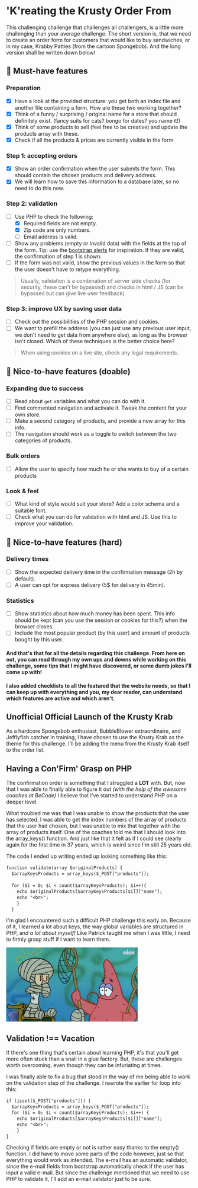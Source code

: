 # 'K'reating the Krusty Order From
This challenging challenge that challenges all challengers, is a little more challenging than your average challenge.
The short version is, that we need to create an order form for customers that would like to buy sandwiches, or in my case, Krabby Patties (from the cartoon Spongebob).
And the long version shall be written down below!

## 🌱 Must-have features

### Preparation
- [x] Have a look at the provided structure: you get both an index file and another file containing a form. How are these two working together? 
- [x] Think of a funny / surprising / original name for a store that should definitely exist. (fancy suits for cats? bongo for dates? you name it!)
- [x] Think of some products to sell (feel free to be creative) and update the products array with these.
- [x] Check if all the products & prices are currently visible in the form.

### Step 1: accepting orders
- [x] Show an order confirmation when the user submits the form. This should contain the chosen products and delivery address.
- [x] We will learn how to save this information to a database later, so no need to do this now.

### Step 2: validation
- [ ] Use PHP to check the following:
    - [x] Required fields are not empty.
    - [x] Zip code are only numbers.
    - [ ] Email address is valid.
- [ ] Show any problems (empty or invalid data) with the fields at the top of the form. Tip: use the [bootstrap alerts](https://getbootstrap.com/docs/4.0/components/alerts/) for inspiration. If they are valid, the confirmation of step 1 is shown.
- [ ] If the form was not valid, show the previous values in the form so that the user doesn't have to retype everything.

> Usually, validation is a combination of server side checks (for security, these can't be bypassed) and checks in html / JS (can be bypassed but can give live user feedback).

### Step 3: improve UX by saving user data
- [ ] Check out the possibilities of the PHP session and cookies.
- [ ] We want to prefill the address (you can just use any previous user input, we don't need to get data from anywhere else), as long as the browser isn't closed. Which of these techniques is the better choice here?

> When using cookies on a live site, check any legal requirements.

## 🌼 Nice-to-have features (doable)

### Expanding due to success
- [ ] Read about `get` variables and what you can do with it.
- [ ] Find commented navigation and activate it. Tweak the content for your own store.
- [ ] Make a second category of products, and provide a new array for this info.
- [ ] The navigation should work as a toggle to switch between the two categories of products.

### Bulk orders
- [ ] Allow the user to specify how much he or she wants to buy of a certain products

### Look & feel
- [ ] What kind of style would suit your store? Add a color schema and a suitable font.
- [ ] Check what you can do for validation with html and JS. Use this to improve your validation.

## 🌳 Nice-to-have features (hard)

### Delivery times
- [ ] Show the expected delivery time in the confirmation message (2h by default).
- [ ] A user can opt for express delivery (5$ for delivery in 45min).

### Statistics
- [ ] Show statistics about how much money has been spent. This info should be kept (can you use the session or cookies for this?) when the browser closes.
- [ ] Include the most popular product (by this user) and amount of products bought by this user.

#### And that's that for all the details regarding this challenge. From here on out, you can read through my own ups and downs while working on this challenge, some tips that I might have discovered, or some dumb jokes I'll come up with!
#### I also added checklists to all the featured that the website needs, so that I can keep up with everything and you, my dear reader, can understand which features are active and which aren't.

## Unofficial Official Launch of the Krusty Krab
As a hardcore Spongebob enthusiast, BubbleBlower extraordinaire, and Jefflyfish catcher in training, I have chosen to use the Krusty Krab as the theme for this challenge.
I'll be adding the menu from the Krusty Krab itself to the order list.

## Having a Con'Firm' Grasp on PHP
The confirmation order is something that I struggled a **LOT** with.
But, now that I was able to finally able to figure it out *(with the help of the awesome coaches at BeCode)* I believe that I've started to understand PHP on a deeper level.

What troubled me was that I was unable to show the products that the user has selected.
I was able to get the index numbers of the array of products that the user had chosen, but I was unable to mix that together with the array of products itself.
One of the coaches told me that I should look into the array_keys() function.
And just like that it felt as if I could see clearly again for the first time in 37 years, which is weird since I'm still 25 years old.

The code I ended up writing ended up looking something like this:
````
function validate(array $originalProducts) {
  $arrayKeysProducts = array_keys($_POST["products"]);
  
  for ($i = 0; $i < count($arrayKeysProducts); $i++){
    echo $originalProducts[$arrayKeysProducts[$i]]["name"];
    echo "<br>";
    }
  }
````
I'm glad I encountered such a difficult PHP challenge this early on.
Because of it, I learned a lot about keys, the way global variables are structured in PHP, and *a lot about myself!*
Like Patrick taught me when I was little, I need to firmly grasp stuff if I want to learn them.


![firmly-grasp-it](images/firmlygraspit.gif)

## Validation !== Vacation
If there's one thing that's certain about learning PHP, it's that you'll get more often stuck than a snail in a glue factory.
But, these are challenges worth overcoming, even though they can be infuriating at times.

I was finally able to fix a bug that stood in the way of me being able to work on the validation step of the challenge.
I rewrote the earlier for loop into this:
````
if (isset($_POST["products"])) {
  $arrayKeysProducts = array_keys($_POST["products"]);
  for ($i = 0; $i < count($arrayKeysProducts); $i++) {
    echo $originalProducts[$arrayKeysProducts[$i]]["name"];
    echo "<br>";
    }
}
````

Checking if fields are empty or not is rather easy thanks to the empty() function.
I did have to move some parts of the code however, just so that everything would work as intended.
The e-mail has an automatic validator, since the e-mail fields from bootstrap automatically check if the user has input a valid e-mail.
But since the challenge mentioned that we need to use PHP to validate it, I'll add an e-mail validator just to be sure.


